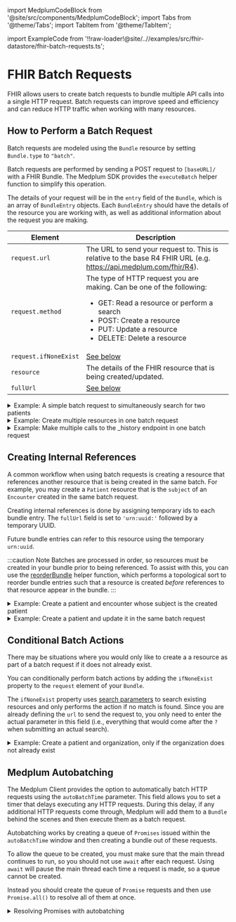 import MedplumCodeBlock from '@site/src/components/MedplumCodeBlock';
import Tabs from '@theme/Tabs';
import TabItem from '@theme/TabItem';

import ExampleCode from '!!raw-loader!@site/..//examples/src/fhir-datastore/fhir-batch-requests.ts';

# FHIR Batch Requests

FHIR allows users to create batch requests to bundle multiple API calls into a single HTTP request. Batch requests can improve speed and efficiency and can reduce HTTP traffic when working with many resources.

## How to Perform a Batch Request

Batch requests are modeled using the `Bundle` resource by setting `Bundle.type` to `"batch"`.

Batch requests are performed by sending a POST request to `[baseURL]/` with a FHIR Bundle. The Medplum SDK provides the `executeBatch` helper function to simplify this operation.

The details of your request will be in the `entry` field of the `Bundle`, which is an array of `BundleEntry` objects. Each `BundleEntry` should have the details of the resource you are working with, as well as additional information about the request you are making.

| Element               | Description                                                                                                                                                                                                                  |
| --------------------- | ---------------------------------------------------------------------------------------------------------------------------------------------------------------------------------------------------------------------------- |
| `request.url`         | The URL to send your request to. This is relative to the base R4 FHIR URL (e.g. https://api.medplum.com/fhir/R4).                                                                                                            |
| `request.method`      | The type of HTTP request you are making. Can be one of the following: <ul><li>GET: Read a resource or perform a search</li><li>POST: Create a resource</li><li>PUT: Update a resource</li><li>DELETE: Delete a resource</li></ul> |
| `request.ifNoneExist` | [See below](#conditional-batch-actions)                                                                                                                                                                                      |
| `resource`            | The details of the FHIR resource that is being created/updated.                                                                                                                                                              |
| `fullUrl`             | [See below](#creating-internal-references)                                                                                                                                                                                   |

<details><summary>Example: A simple batch request to simultaneously search for two patients</summary>
<Tabs groupId="language">
  <TabItem value="ts" label="Typescript">
    <MedplumCodeBlock language="ts" selectBlocks="simpleBatchTs">
      {ExampleCode}
    </MedplumCodeBlock>
  </TabItem>
  <TabItem value="cli" label="CLI">
    <MedplumCodeBlock language="bash" selectBlocks="simpleBatchCli">
      {ExampleCode}
    </MedplumCodeBlock>
  </TabItem>
  <TabItem value="curl" label="cURL">
    <MedplumCodeBlock language="bash" selectBlocks="simpleBatchCurl">
      {ExampleCode}
    </MedplumCodeBlock>
  </TabItem>
</Tabs>
</details>

<details><summary>Example: Create multiple resources in one batch request</summary>
  <MedplumCodeBlock language="ts" selectBlocks="batchCreate">
    {ExampleCode}
  </MedplumCodeBlock>
</details>

<details><summary>Example: Make multiple calls to the _history endpoint in one batch request</summary>
  <MedplumCodeBlock language="ts" selectBlocks="historyEndpoint">
    {ExampleCode}
  </MedplumCodeBlock>
</details>

## Creating Internal References

A common workflow when using batch requests is creating a resource that references another resource that is being created in the same batch. For example, you may create a `Patient` resource that is the `subject` of an `Encounter` created in the same batch request.

Creating internal references is done by assigning temporary ids to each bundle entry. The `fullUrl` field is set to `'urn:uuid:'` followed by a temporary UUID.

Future bundle entries can refer to this resource using the temporary `urn:uuid`.

:::caution Note
Batches are processed in order, so resources must be created in your bundle prior to being referenced. To assist with this, you can use the [reorderBundle](/docs/sdk/core.reorderBundle) helper function, which performs a topological sort to reorder bundle entries such that a resource is created _before_ references to that resource appear in the bundle.
:::

<details><summary>Example: Create a patient and encounter whose subject is the created patient</summary>
  <MedplumCodeBlock language="ts" selectBlocks="internalReference">
    {ExampleCode}
  </MedplumCodeBlock>
</details>

<details><summary>Example: Create a patient and update it in the same batch request</summary>
  <MedplumCodeBlock language="ts" selectBlocks="createThenUpdate">
    {ExampleCode}
  </MedplumCodeBlock>
</details>

## Conditional Batch Actions

There may be situations where you would only like to create a a resource as part of a batch request if it does not already exist.

You can conditionally perform batch actions by adding the `ifNoneExist` property to the `request` element of your `Bundle`.

The `ifNoneExist` property uses [search parameters](/docs/search/basic-search#search-parameters) to search existing resources and only performs the action if no match is found. Since you are already defining the `url` to send the request to, you only need to enter the actual parameter in this field (i.e., everything that would come after the `?` when submitting an actual search).

<details><summary>Example: Create a patient and organization, only if the organization does not already exist</summary>
  <MedplumCodeBlock language="ts" selectBlocks="conditionalCreate">
    {ExampleCode}
  </MedplumCodeBlock>
</details>

## Medplum Autobatching

The Medplum Client provides the option to automatically batch HTTP requests using the `autoBatchTime` parameter. This field allows you to set a timer that delays executing any HTTP requests. During this delay, if any additional HTTP requests come through, Medplum will add them to a `Bundle` behind the scenes and then execute them as a batch request.

Autobatching works by creating a queue of `Promises` issued within the `autoBatchTime` window and then creating a bundle out of these requests.

To allow the queue to be created, you must make sure that the main thread continues to run, so you should not use `await` after each request. Using `await` will pause the main thread each time a request is made, so a queue cannot be created.

Instead you should create the queue of `Promise` requests and then use `Promise.all()` to resolve all of them at once.

<details><summary>Resolving Promises with autobatching</summary>
  ❌ WRONG
  <MedplumCodeBlock language="ts" selectBlocks="autobatchingWrong">
    {ExampleCode}
  </MedplumCodeBlock>
  ✅ CORRECT
  <MedplumCodeBlock language="ts" selectBlocks="autobatchingCorrect">
    {ExampleCode}
  </MedplumCodeBlock>
</details>
